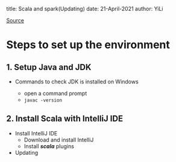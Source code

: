 title: Scala and spark(Updating)
date: 21-April-2021
author: YiLi

[Source](https://www.udemy.com/course/scala-and-spark-2-getting-started/learn/lecture/9656744?LSNPUBID=JVFxdTr9V80&components=purchase%2Ccacheable_buy_button%2Cbuy_button%2Crecommendation&ranEAID=JVFxdTr9V80&ranMID=39197&ranSiteID=JVFxdTr9V80-NEYgc584Fxj.ju4fAiJ35A&utm_medium=udemyads&utm_source=aff-campaign#overview)

# Steps to set up the environment

## 1. Setup Java and JDK

* Commands to check JDK is installed on Windows

  * open a command prompt
  * `javac -version`

## 2. Install Scala with IntelliJ IDE

* Install IntelliJ IDE
  * Download and install IntelliJ
  * Install ***scala*** plugins
* Updating
